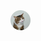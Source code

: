 <img height="32" width="32" src="https://raw.githubusercontent.com/stevenpainc/stevenpainc/main/stevenpai.ico"/>
